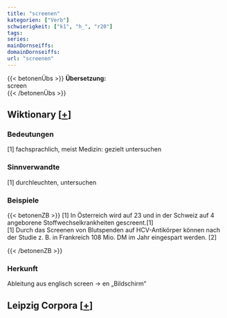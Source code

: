 ```yaml
---
title: "screenen"
kategorien: ["Verb"]
schwierigkeit: ["k1", "h_", "r20"]
tags:
series:
mainDornseiffs:
domainDornseiffs:
url: "screenen"
---
```


{{< betonenÜbs >}}
**Übersetzung:**  
screen  
{{< /betonenÜbs >}}

## Wiktionary [[+](https://de.wiktionary.org/wiki/screenen)]

### Bedeutungen
[1] fachsprachlich, meist Medizin: gezielt untersuchen  

### Sinnverwandte
[1] durchleuchten, untersuchen  

### Beispiele
{{< betonenZB >}}
[1] In Österreich wird auf 23 und in der Schweiz auf 4 angeborene Stoffwechselkrankheiten gescreent.[1]  
[1] Durch das Screenen von Blutspenden auf HCV-Antikörper können nach der Studie z. B. in Frankreich 108 Mio. DM im Jahr eingespart werden. [2]  

{{< /betonenZB >}}
### Herkunft
Ableitung aus englisch screen → en „Bildschirm“  


## Leipzig Corpora [[+](https://corpora.uni-leipzig.de/en/res?word=screenen&corpusId=deu_newscrawl-public_2018)]

